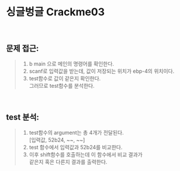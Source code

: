 # 싱글벙글 Crackme03

</br>

## __문제 접근__:

> 1. b main 으로 메인의 명령어를 확인한다.  
> 2. scanf로 입력값을 받는데, 값이 저장되는 위치가 ebp-4의 위치이다.
> 3. test함수로 값이 같은지 확인한다.  
> 그러므로 test함수를 분석한다.

</br>  

## __test 분석__:

> 1. test함수의 argument는 총 4개가 전달된다.  
> [입력값, 52b24, ~~, ~~]  
> 2. test 함수에서 입력값과 52b24를 비교한다.
> 3. 이후 shift함수를 호출하는데 이 함수에서 비교 결과가  
> 같은지 혹은 다른지 결과를 출력한다. 
